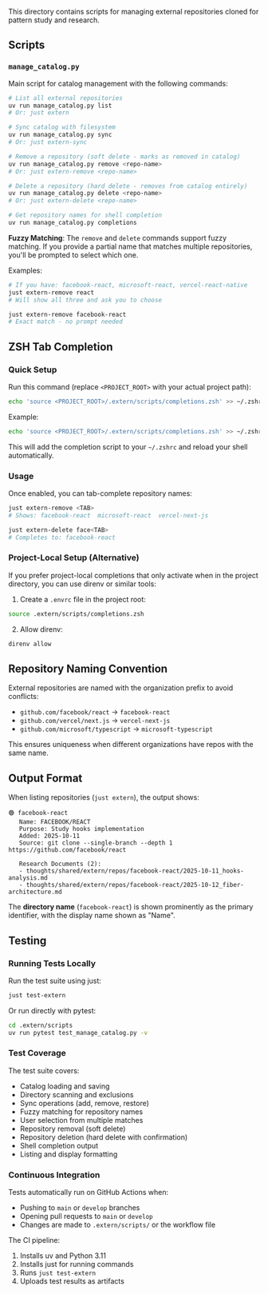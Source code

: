 This directory contains scripts for managing external repositories cloned for pattern study and research.

## Scripts

### `manage_catalog.py`

Main script for catalog management with the following commands:

```bash
# List all external repositories
uv run manage_catalog.py list
# Or: just extern

# Sync catalog with filesystem
uv run manage_catalog.py sync
# Or: just extern-sync

# Remove a repository (soft delete - marks as removed in catalog)
uv run manage_catalog.py remove <repo-name>
# Or: just extern-remove <repo-name>

# Delete a repository (hard delete - removes from catalog entirely)
uv run manage_catalog.py delete <repo-name>
# Or: just extern-delete <repo-name>

# Get repository names for shell completion
uv run manage_catalog.py completions
```

**Fuzzy Matching**: The `remove` and `delete` commands support fuzzy matching. If you provide a partial name that matches multiple repositories, you'll be prompted to select which one.

Examples:

```bash
# If you have: facebook-react, microsoft-react, vercel-react-native
just extern-remove react
# Will show all three and ask you to choose

just extern-remove facebook-react
# Exact match - no prompt needed
```

## ZSH Tab Completion

### Quick Setup

Run this command (replace `<PROJECT_ROOT>` with your actual project path):

```bash
echo 'source <PROJECT_ROOT>/.extern/scripts/completions.zsh' >> ~/.zshrc && source ~/.zshrc
```

Example:

```bash
echo 'source <PROJECT_ROOT>/.extern/scripts/completions.zsh' >> ~/.zshrc && source ~/.zshrc
```

This will add the completion script to your `~/.zshrc` and reload your shell automatically.

### Usage

Once enabled, you can tab-complete repository names:

```bash
just extern-remove <TAB>
# Shows: facebook-react  microsoft-react  vercel-next-js

just extern-delete face<TAB>
# Completes to: facebook-react
```

### Project-Local Setup (Alternative)

If you prefer project-local completions that only activate when in the project directory, you can use direnv or similar tools:

1. Create a `.envrc` file in the project root:

```bash
source .extern/scripts/completions.zsh
```

2. Allow direnv:

```bash
direnv allow
```

## Repository Naming Convention

External repositories are named with the organization prefix to avoid conflicts:

- `github.com/facebook/react` → `facebook-react`
- `github.com/vercel/next.js` → `vercel-next-js`
- `github.com/microsoft/typescript` → `microsoft-typescript`

This ensures uniqueness when different organizations have repos with the same name.

## Output Format

When listing repositories (`just extern`), the output shows:

```
🟢 facebook-react
   Name: FACEBOOK/REACT
   Purpose: Study hooks implementation
   Added: 2025-10-11
   Source: git clone --single-branch --depth 1 https://github.com/facebook/react

   Research Documents (2):
   - thoughts/shared/extern/repos/facebook-react/2025-10-11_hooks-analysis.md
   - thoughts/shared/extern/repos/facebook-react/2025-10-12_fiber-architecture.md
```

The **directory name** (`facebook-react`) is shown prominently as the primary identifier, with the display name shown as "Name".

## Testing

### Running Tests Locally

Run the test suite using just:

```bash
just test-extern
```

Or run directly with pytest:

```bash
cd .extern/scripts
uv run pytest test_manage_catalog.py -v
```

### Test Coverage

The test suite covers:

- Catalog loading and saving
- Directory scanning and exclusions
- Sync operations (add, remove, restore)
- Fuzzy matching for repository names
- User selection from multiple matches
- Repository removal (soft delete)
- Repository deletion (hard delete with confirmation)
- Shell completion output
- Listing and display formatting

### Continuous Integration

Tests automatically run on GitHub Actions when:

- Pushing to `main` or `develop` branches
- Opening pull requests to `main` or `develop`
- Changes are made to `.extern/scripts/` or the workflow file

The CI pipeline:

1. Installs uv and Python 3.11
2. Installs just for running commands
3. Runs `just test-extern`
4. Uploads test results as artifacts
